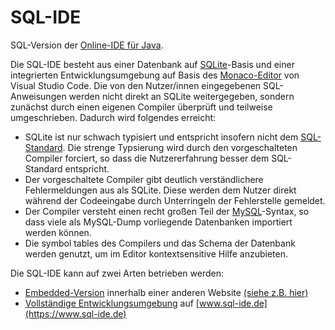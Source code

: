 # SQL-IDE
SQL-Version der [Online-IDE für Java](https://github.com/martin-pabst/Online-IDE).

Die SQL-IDE besteht aus einer Datenbank auf [SQLite](https://www.sqlite.org/index.html)-Basis und einer integrierten Entwicklungsumgebung auf Basis des [Monaco-Editor](https://microsoft.github.io/monaco-editor) von Visual Studio Code. Die von den Nutzer/innen eingegebenen SQL-Anweisungen werden nicht direkt an SQLite weitergegeben, sondern zunächst durch einen eigenen Compiler überprüft und teilweise umgeschrieben. Dadurch wird folgendes erreicht:
  * SQLite ist nur schwach typisiert und entspricht insofern nicht dem [SQL-Standard](https://en.wikipedia.org/wiki/SQL:2016). Die strenge Typsierung wird durch den vorgeschalteten Compiler forciert, so dass die Nutzererfahrung besser dem SQL-Standard entspricht.
  * Der vorgeschaltete Compiler gibt deutlich verständlichere Fehlermeldungen aus als SQLite. Diese werden dem Nutzer direkt während der Codeeingabe durch Unterringeln der Fehlerstelle gemeldet.
  * Der Compiler versteht einen recht großen Teil der [MySQL](https://www.mysql.com/de/)-Syntax, so dass viele als MySQL-Dump vorliegende Datenbanken importiert werden können.
  * Die symbol tables des Compilers und das Schema der Datenbank werden genutzt, um im Editor kontextsensitive Hilfe anzubieten. 

Die SQL-IDE kann auf zwei Arten betrieben werden:
  * [Embedded-Version](#embedded-version) innerhalb einer anderen Website [(siehe z.B. hier)](https://learn-sql.de)
  * [Vollständige Entwicklungsumgebung](#vollständige-entwicklungsumgebung) auf [www.sql-ide.de](https://www.sql-ide.de)


